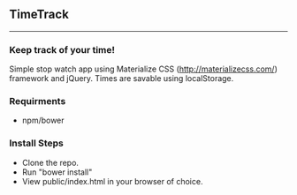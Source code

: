 ## TimeTrack
---

### Keep track of your time!

Simple stop watch app using Materialize CSS (http://materializecss.com/) framework and jQuery.
Times are savable using localStorage.

### Requirments
- npm/bower

### Install Steps
- Clone the repo.
- Run "bower install"
- View public/index.html in your browser of choice.

